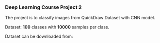 ### Deep Learning Course Project 2

The project is to classify images from QuickDraw Dataset with CNN model.

Dataset: **100** classes with **10000** samples per class.

Dataset can be downloaded from: